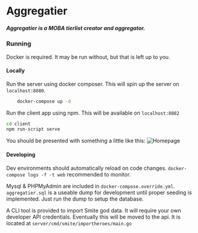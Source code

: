 # Aggregatier

##### Aggregatier is a MOBA tierlist creator and aggregator.



### Running
Docker is required. It may be run without, but that is left up to you. 

#### Locally
Run the server using docker composer. This will spin up the server on `localhost:8080`.
```bash
    docker-compose up -d
```
Run the client app using npm. This will be available on `localhost:8082`
```bash
cd client
npm run-script serve
```

You should be presented with something a little like this:
![Homepage](https://raw.githubusercontent.com/Galaco/aggregatier/master/.github/docs/repo/aggregatier.png)


#### Developing

Dev environments should automatically reload on code changes. `docker-compose logs -f -t web` recommended
to monitor.

Mysql & PHPMyAdmin are included in `docker-compose.override.yml`. `aggregatier.sql` is a useable dump for
development until proper seeding is implemented. Just run the dump to setup the database.

A CLI tool is provided to import Smite god data. It will require your own developer API credentials. Eventually
this will be moved to the api. It is located at `server/cmd/smite/importheroes/main.go`